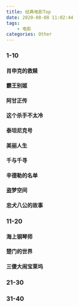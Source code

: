 ```yaml
---
title: 经典电影Top
date: 2020-08-08 11:02:44
tags:
    - 电影
categories: Other
---
```


### 1-10

#### 肖申克的救赎

#### 霸王别姬

#### 阿甘正传

#### 这个杀手不太冷

#### 泰坦尼克号

#### 美丽人生

#### 千与千寻

#### 辛德勒的名单

#### 盗梦空间

#### 忠犬八公的故事

### 11-20

#### 海上钢琴师

#### 楚门的世界

#### 三傻大闹宝莱坞

### 21-30

### 31-40